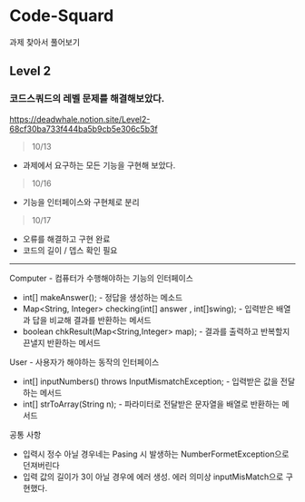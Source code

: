 # Code-Squard
과제 찾아서 풀어보기


## Level 2
### 코드스쿼드의 레벨 문제를 해결해보았다.
https://deadwhale.notion.site/Level2-68cf30ba733f444ba5b9cb5e306c5b3f

>10/13
- 과제에서 요구하는 모든 기능을 구현해 보았다.
>10/16
- 기능을 인터페이스와 구현체로 분리
>10/17
- 오류를 해결하고 구현 완료
- 코드의 길이 / 뎁스 확인 필요

-----
Computer  - 컴퓨터가 수행해야하는 기능의 인터페이스
  -    int[] makeAnswer();
    - 정답을 생성하는 메소드
  -    Map<String, Integer> checking(int[] answer , int[]swing);
    - 입력받은 배열과 답을 비교해 결과를 반환하는 메서드
  -    boolean chkResult(Map<String,Integer> map);
    - 결과를 출력하고 반복할지 끈낼지 반환하는 메서드
    
User    - 사용자가 해야하는 동작의 인터페이스
  -   int[] inputNumbers() throws InputMismatchException;
    - 입력받은 값을 전달하는 메서드
  -   int[] strToArray(String n);
    - 파라미터로 전달받은 문자열을 배열로 반환하는 메서드
    
    
공통 사항 
-  입력시 정수 아닐 경우네는 Pasing 시 발생하는 NumberFormetException으로 던져버린다
-  입력 값의 길이가 3이 아닐 경우에 에러 생성.  에러 의미상 inputMisMatch으로 구현했다.
